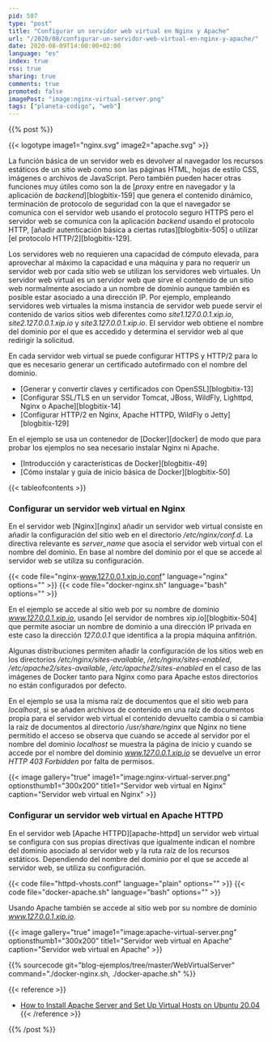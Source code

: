 ```yaml
---
pid: 507
type: "post"
title: "Configurar un servidor web virtual en Nginx y Apache"
url: "/2020/08/configurar-un-servidor-web-virtual-en-nginx-y-apache/"
date: 2020-08-09T14:00:00+02:00
language: "es"
index: true
rss: true
sharing: true
comments: true
promoted: false
imagePost: "image:nginx-virtual-server.png"
tags: ["planeta-codigo", "web"]
---
```


{{% post %}}

{{< logotype image1="nginx.svg" image2="apache.svg" >}}

La función básica de un servidor web es devolver al navegador los recursos estáticos de un sitio web como son las páginas HTML, hojas de estilo CSS, imágenes o archivos de JavaScript. Pero también pueden hacer otras funciones muy útiles como son la de [_proxy_ entre en navegador y la aplicación de _backend_][blogbitix-159] que genera el contenido dinámico, terminación de protocolo de seguridad con la que el navegador se comunica con el servidor web usando el protocolo seguro HTTPS pero el servidor web se comunica con la aplicación _backend_ usando el protocolo HTTP, [añadir autenticación básica a ciertas rutas][blogbitix-505] o utilizar [el protocolo HTTP/2][blogbitix-129].

Los servidores web no requieren una capacidad de cómputo elevada, para aprovechar al máximo la capacidad e una máquina y para no requerir un servidor web por cada sitio web se utilizan los servidores web virtuales. Un servidor web virtual es un servidor web que sirve el contenido de un sitio web normalmente asociado a un nombre de dominio aunque también es posible estar asociado a una dirección IP. Por ejemplo, empleando servidores web virtuales la misma instancia de servidor web puede servir el contenido de varios sitios web diferentes como _site1.127.0.0.1.xip.io_, _site2.127.0.0.1.xip.io_ y  _site3.127.0.0.1.xip.io_. El servidor web obtiene el nombre del dominio por el que es accedido y determina el servidor web al que redirigir la solicitud.

En cada servidor web virtual se puede configurar HTTPS y HTTP/2 para lo que es necesario generar un certificado autofirmado con el nombre del dominio.

* [Generar y convertir claves y certificados con OpenSSL][blogbitix-13]
* [Configurar SSL/TLS en un servidor Tomcat, JBoss, WildFly, Lighttpd, Nginx o Apache][blogbitix-14]
* [Configurar HTTP/2 en Nginx, Apache HTTPD, WildFly o Jetty][blogbitix-129]

En el ejemplo se usa un contenedor de [Docker][docker] de modo que para probar los ejemplos no sea necesario instalar Nginx ni Apache.

* [Introducción y características de Docker][blogbitix-49]
* [Cómo instalar y guía de inicio básica de Docker][blogbitix-50]

{{< tableofcontents >}}

### Configurar un servidor web virtual en Nginx

En el servidor web [Nginx][nginx] añadir un servidor web virtual consiste en añadir la configuración del sitio web en el directorio _/etc/nginx/conf.d_. La directiva relevante es _server\_name_ que asocia el servidor web virtual con el nombre del dominio. En base al nombre del dominio por el que se accede al servidor web se utiliza su configuración.

{{< code file="nginx-www.127.0.0.1.xip.io.conf" language="nginx" options="" >}}
{{< code file="docker-nginx.sh" language="bash" options="" >}}

En el ejemplo se accede al sitio web por su nombre de dominio _www.127.0.0.1.xip.io_, usando [el servidor de nombres xip.io][blogbitix-504] que permite asociar un nombre de dominio a una dirección IP privada en este caso la dirección _127.0.0.1_ que identifica a la propia máquina anfitrión.

Algunas distribuciones permiten añadir la configuración de los sitios web en los directorios _/etc/nginx/sites-available_, _/etc/nginx/sites-enabled_, _/etc/apache2/sites-available_, _/etc/apache2/sites-enabled_ en el caso de las imágenes de Docker tanto para Nginx como para Apache estos directorios no están configurados por defecto.

En el ejemplo se usa la misma raíz de documentos que el sitio web para _localhost_, si se añaden archivos de contenido en una raíz de documentos propia para el servidor web virtual el contenido devuelto cambia o si cambia la raíz de documentos al directorio _/usr/share/nginx_ que Nginx no tiene permitido el acceso se observa que cuando se accede al servidor por el nombre del dominio _localhost_ se muestra la página de inicio y cuando se accede por el nombre del dominio _www.127.0.0.1.xip.io_ se devuelve un error _HTTP 403 Forbidden_ por falta de permisos.

{{< image
    gallery="true"
    image1="image:nginx-virtual-server.png" optionsthumb1="300x200" title1="Servidor web virtual en Nginx"
    caption="Servidor web virtual en Nginx" >}}

### Configurar un servidor web virtual en Apache HTTPD

En el servidor web [Apache HTTPD][apache-httpd] un servidor web virtual se configura con sus propias directivas que igualmente indican el nombre del dominio asociado al servidor web y la ruta raíz de los recursos estáticos. Dependiendo del nombre del dominio por el que se accede al servidor web, se utiliza su configuración.

{{< code file="httpd-vhosts.conf" language="plain" options="" >}}
{{< code file="docker-apache.sh" language="bash" options="" >}}

Usando Apache también se accede al sitio web por su nombre de dominio _www.127.0.0.1.xip.io_.

{{< image
    gallery="true"
    image1="image:apache-virtual-server.png" optionsthumb1="300x200" title1="Servidor web virtual en Apache"
    caption="Servidor web virtual en Apache" >}}

{{% sourcecode git="blog-ejemplos/tree/master/WebVirtualServer" command="./docker-nginx.sh, ./docker-apache.sh" %}}

{{< reference >}}
* [How to Install Apache Server and Set Up Virtual Hosts on Ubuntu 20.04](https://linuxhint.com/install_apache_server_setup_virtual_hosts_ubuntu/)
{{< /reference >}}

{{% /post %}}
